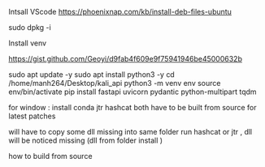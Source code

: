 



Intsall VScode 
https://phoenixnap.com/kb/install-deb-files-ubuntu





sudo dpkg -i <package path>

Install venv 

https://gist.github.com/Geoyi/d9fab4f609e9f75941946be45000632b


sudo apt update -y
sudo apt install python3 -y 
cd /home/manh264/Desktop/kali_api
python3 -m venv env
source env/bin/activate 
pip install fastapi uvicorn pydantic python-multipart tqdm

for window :
install conda 
jtr 
hashcat 
both have to be built from source for latest patches 

will have to copy some dll missing into same folder run hashcat or jtr , dll will be noticed missing (dll from folder install )

how to build from source 
